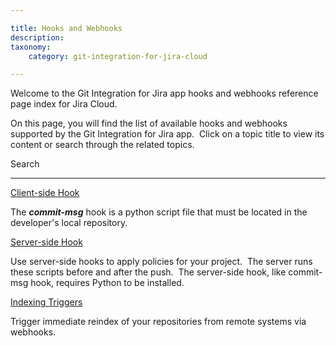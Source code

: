 ```yaml
---

title: Hooks and Webhooks
description:
taxonomy:
    category: git-integration-for-jira-cloud

---
```

Welcome to the Git Integration for Jira app hooks and webhooks reference page index for Jira Cloud.

On this page, you will find the list of available hooks and webhooks supported by the Git Integration for Jira app.  Click on a topic title to view its content or search through the related topics.



 Search





* * *





[Client-side Hook](/wiki/spaces/GITCLOUD/pages/179011603/Commit-msg+Hook)

The **_commit-msg_** hook is a python script file that must be located in the developer's local repository.



[Server-side Hook](/wiki/spaces/GITCLOUD/pages/179044399/Server-side+Hook)

Use server-side hooks to apply policies for your project.  The server runs these scripts before and after the push.  The server-side hook, like commit-msg hook, requires Python to be installed.



[Indexing Triggers](/wiki/spaces/GITCLOUD/pages/171475219/Indexing+Triggers)

Trigger immediate reindex of your repositories from remote systems via webhooks.
